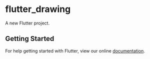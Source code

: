 # flutter_drawing

A new Flutter project.

## Getting Started

For help getting started with Flutter, view our online
[documentation](https://flutter.io/).

